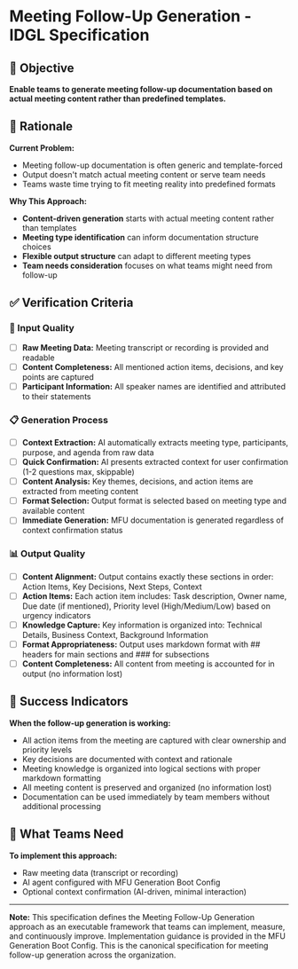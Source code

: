 # Meeting Follow-Up Generation - IDGL Specification

## 🎯 Objective

**Enable teams to generate meeting follow-up documentation based on actual meeting content rather than predefined templates.**

## 🧠 Rationale

**Current Problem:**
- Meeting follow-up documentation is often generic and template-forced
- Output doesn't match actual meeting content or serve team needs
- Teams waste time trying to fit meeting reality into predefined formats

**Why This Approach:**
- **Content-driven generation** starts with actual meeting content rather than templates
- **Meeting type identification** can inform documentation structure choices
- **Flexible output structure** can adapt to different meeting types
- **Team needs consideration** focuses on what teams might need from follow-up

## ✅ Verification Criteria

### 🎯 Input Quality
- [ ] **Raw Meeting Data:** Meeting transcript or recording is provided and readable
- [ ] **Content Completeness:** All mentioned action items, decisions, and key points are captured
- [ ] **Participant Information:** All speaker names are identified and attributed to their statements

### 📋 Generation Process
- [ ] **Context Extraction:** AI automatically extracts meeting type, participants, purpose, and agenda from raw data
- [ ] **Quick Confirmation:** AI presents extracted context for user confirmation (1-2 questions max, skippable)
- [ ] **Content Analysis:** Key themes, decisions, and action items are extracted from meeting content
- [ ] **Format Selection:** Output format is selected based on meeting type and available content
- [ ] **Immediate Generation:** MFU documentation is generated regardless of context confirmation status

### 📊 Output Quality
- [ ] **Content Alignment:** Output contains exactly these sections in order: Action Items, Key Decisions, Next Steps, Context
- [ ] **Action Items:** Each action item includes: Task description, Owner name, Due date (if mentioned), Priority level (High/Medium/Low) based on urgency indicators
- [ ] **Knowledge Capture:** Key information is organized into: Technical Details, Business Context, Background Information
- [ ] **Format Appropriateness:** Output uses markdown format with ## headers for main sections and ### for subsections
- [ ] **Content Completeness:** All content from meeting is accounted for in output (no information lost)

## 🚀 Success Indicators

**When the follow-up generation is working:**
- All action items from the meeting are captured with clear ownership and priority levels
- Key decisions are documented with context and rationale
- Meeting knowledge is organized into logical sections with proper markdown formatting
- All meeting content is preserved and organized (no information lost)
- Documentation can be used immediately by team members without additional processing

## 🔧 What Teams Need

**To implement this approach:**
- Raw meeting data (transcript or recording)
- AI agent configured with MFU Generation Boot Config
- Optional context confirmation (AI-driven, minimal interaction)

---

**Note:** This specification defines the Meeting Follow-Up Generation approach as an executable framework that teams can implement, measure, and continuously improve. Implementation guidance is provided in the MFU Generation Boot Config. This is the canonical specification for meeting follow-up generation across the organization.
